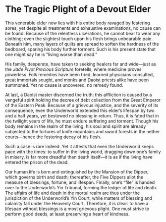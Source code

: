 # The Tragic Plight of a Devout Elder

This venerable elder now lies with his entire body ravaged by festering sores, yet despite all treatments and exhaustive examinations, no cause can be found. Because of the relentless ulcerations, he cannot bear to wear any clothing; even the slightest touch upon his flesh brings unbearable pain. Beneath him, many layers of quilts are spread to soften the hardness of the bedboard, sparing his body further torment. Such is his present state that one might say he is “living worse than dead.” 

His family, desperate, have taken to seeking healers far and wide—just as the *Jade Pivot Precious Scripture* foretells, where medicine proves powerless. Folk remedies have been tried, learned physicians consulted, great immortals sought, and monks and Daoist priests alike have been summoned. Yet no cause is uncovered, no remedy found.

At last, a Daoist master discerned the truth: this affliction is caused by a vengeful spirit holding the decree of debt collection from the Great Emperor of the Eastern Peak. Because of a grievous injustice, and the severity of its consequence, even the Underworld extended this elder’s lifespan by two and a half years, yet bestowed no blessing in return. Thus, it is fated that in the twilight years of life, he must endure suffering and torment. Though his body remains in the realm of the living, his soul and spirit are already subjected to the tortures of knife mountains and sword forests in the nether courts—hence the festering decay of his flesh.

Such a case is rare indeed. Yet it attests that even the Underworld keeps pace with the times: to suffer in the living world, dragging down one’s family in misery, is far more dreadful than death itself—it is as if the living have entered the prison of the dead.

Our human life is born and extinguished by the Mansion of the Dipper, which governs birth and death; thereafter, the Five Dippers allot the measure of blessings, fortune, and lifespan. Finally, one’s “file” is handed over to the Underworld’s Yin Tribunal, forming the ledger of life and death. The affairs of life and death in the mortal realm are thus under the jurisdiction of the Underworld’s Yin Court, while matters of blessing and calamity fall under the Heavenly Court. Therefore, it is clear: to have a lifespan without blessings is a most grievous plight. One must strive to perform good deeds, at least preserving a heart of kindness.